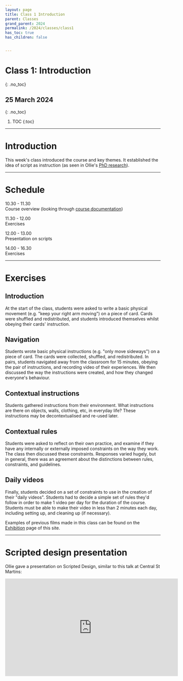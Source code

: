 ```yaml
---
layout: page
title: Class 1 Introduction
parent: Classes
grand_parent: 2024
permalink: /2024/classes/class1
has_toc: true
has_children: false


---
```


# Class 1: Introduction
{: .no_toc}

## 25 March 2024
{: .no_toc}

1. TOC
{:toc}


---

# Introduction

This week's class introduced the course and key themes. It established the idea of script as instruction (as seen in Ollie's [PhD research](https://phd.olliepalmer.com)).

---

# Schedule

10.30 - 11.30  
Course overview (looking through [course documentation](https://sd.olliepalmer.com/2024/about))

11.30 - 12.00  
Exercises

12.00 - 13.00  
Presentation on scripts

14.00 - 16.30  
Exercises

---

# Exercises

## Introduction

At the start of the class, students were asked to write a basic physical movement (e.g. "keep your right arm moving") on a piece of card. Cards were shuffled and redistributed, and students introduced themselves whilst obeying their cards' instruction.

## Navigation

Students wrote basic physical instructions (e.g. "only move sideways") on a piece of card. The cards were collected, shuffled, and redistributed. In pairs, students navigated away from the classroom for 15 minutes, obeying the pair of instructions, and recording video of their experiences. We then discussed the way the instructions were created, and how they changed everyone's behaviour.

## Contextual instructions

Students gathered instructions from their environment. What instructions are there on objects, walls, clothing, etc, in everyday life? These instructions may be decontextualised and re-used later.


## Contextual rules


Students were asked to reflect on their own practice, and examine if they have any internally or externally imposed constraints on the way they work. The class then discussed these constraints. Responses varied hugely, but in general, there was an agreement about the distinctions between rules, constraints, and guidelines.

## Daily videos

Finally, students decided on a set of constraints to use in the creation of their "daily videos". Students had to decide a simple set of rules they'd follow in order to make 1 video per day for the duration of the course. Students must be able to make their video in less than 2 minutes each day, including setting up, and cleaning up (if necessary).

Examples of previous films made in this class can be found on the [Exhibition](https://sd.olliepalmer.com/2019/exhibition) page of this site.


---

# Scripted design presentation

Ollie gave a presentation on Scripted Design, similar to this talk at Central St Martins:

<iframe width="560" height="315" src="https://www.youtube.com/embed/YbtA8ZNl3BE?si=QXh3WIeqA_xXNF6n" title="YouTube video player" frameborder="0" allow="accelerometer; autoplay; clipboard-write; encrypted-media; gyroscope; picture-in-picture; web-share" referrerpolicy="strict-origin-when-cross-origin" allowfullscreen></iframe>
